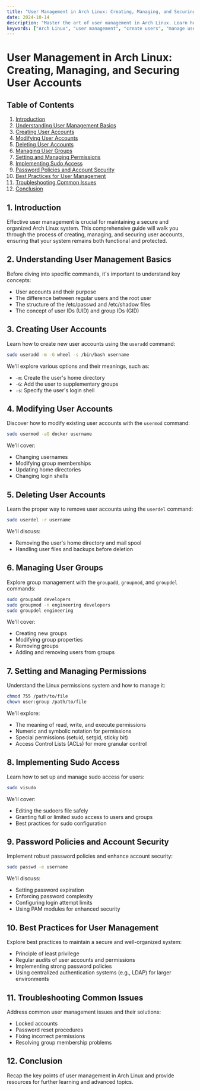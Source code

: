 ```yaml
---
title: "User Management in Arch Linux: Creating, Managing, and Securing User Accounts"
date: 2024-10-14
description: "Master the art of user management in Arch Linux. Learn how to create, modify, and delete user accounts, manage permissions and groups, and implement best practices for system security."
keywords: ["Arch Linux", "user management", "create users", "manage users", "Linux administration", "user permissions", "user groups", "system security", "sudo", "password policies"]
---
```


# User Management in Arch Linux: Creating, Managing, and Securing User Accounts

## Table of Contents
1. [Introduction](#introduction)
2. [Understanding User Management Basics](#understanding-user-management-basics)
3. [Creating User Accounts](#creating-user-accounts)
4. [Modifying User Accounts](#modifying-user-accounts)
5. [Deleting User Accounts](#deleting-user-accounts)
6. [Managing User Groups](#managing-user-groups)
7. [Setting and Managing Permissions](#setting-and-managing-permissions)
8. [Implementing Sudo Access](#implementing-sudo-access)
9. [Password Policies and Account Security](#password-policies-and-account-security)
10. [Best Practices for User Management](#best-practices-for-user-management)
11. [Troubleshooting Common Issues](#troubleshooting-common-issues)
12. [Conclusion](#conclusion)

## 1. Introduction
Effective user management is crucial for maintaining a secure and organized Arch Linux system. This comprehensive guide will walk you through the process of creating, managing, and securing user accounts, ensuring that your system remains both functional and protected.

## 2. Understanding User Management Basics
Before diving into specific commands, it's important to understand key concepts:
- User accounts and their purpose
- The difference between regular users and the root user
- The structure of the /etc/passwd and /etc/shadow files
- The concept of user IDs (UID) and group IDs (GID)

## 3. Creating User Accounts
Learn how to create new user accounts using the `useradd` command:
```bash
sudo useradd -m -G wheel -s /bin/bash username
```
We'll explore various options and their meanings, such as:
- `-m`: Create the user's home directory
- `-G`: Add the user to supplementary groups
- `-s`: Specify the user's login shell

## 4. Modifying User Accounts
Discover how to modify existing user accounts with the `usermod` command:
```bash
sudo usermod -aG docker username
```
We'll cover:
- Changing usernames
- Modifying group memberships
- Updating home directories
- Changing login shells

## 5. Deleting User Accounts
Learn the proper way to remove user accounts using the `userdel` command:
```bash
sudo userdel -r username
```
We'll discuss:
- Removing the user's home directory and mail spool
- Handling user files and backups before deletion

## 6. Managing User Groups
Explore group management with the `groupadd`, `groupmod`, and `groupdel` commands:
```bash
sudo groupadd developers
sudo groupmod -n engineering developers
sudo groupdel engineering
```
We'll cover:
- Creating new groups
- Modifying group properties
- Removing groups
- Adding and removing users from groups

## 7. Setting and Managing Permissions
Understand the Linux permissions system and how to manage it:
```bash
chmod 755 /path/to/file
chown user:group /path/to/file
```
We'll explore:
- The meaning of read, write, and execute permissions
- Numeric and symbolic notation for permissions
- Special permissions (setuid, setgid, sticky bit)
- Access Control Lists (ACLs) for more granular control

## 8. Implementing Sudo Access
Learn how to set up and manage sudo access for users:
```bash
sudo visudo
```
We'll cover:
- Editing the sudoers file safely
- Granting full or limited sudo access to users and groups
- Best practices for sudo configuration

## 9. Password Policies and Account Security
Implement robust password policies and enhance account security:
```bash
sudo passwd -e username
```
We'll discuss:
- Setting password expiration
- Enforcing password complexity
- Configuring login attempt limits
- Using PAM modules for enhanced security

## 10. Best Practices for User Management
Explore best practices to maintain a secure and well-organized system:
- Principle of least privilege
- Regular audits of user accounts and permissions
- Implementing strong password policies
- Using centralized authentication systems (e.g., LDAP) for larger environments

## 11. Troubleshooting Common Issues
Address common user management issues and their solutions:
- Locked accounts
- Password reset procedures
- Fixing incorrect permissions
- Resolving group membership problems

## 12. Conclusion
Recap the key points of user management in Arch Linux and provide resources for further learning and advanced topics.